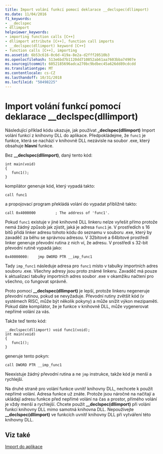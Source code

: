```yaml
---
title: Import volání funkcí pomocí deklarace __declspec(dllimport)
ms.date: 11/04/2016
f1_keywords:
- __declspec
- dllimport
helpviewer_keywords:
- importing function calls [C++]
- dllimport attribute [C++], function call imports
- __declspec(dllimport) keyword [C++]
- function calls [C++], importing
ms.assetid: 6b53c616-0c6d-419a-8e2a-d2fff20510b3
ms.openlocfilehash: 513e6bd7b1120dd710852ab61aa7603bba74907e
ms.sourcegitcommit: 6052185696adca270bc9bdbec45a626dd89cdcdd
ms.translationtype: MT
ms.contentlocale: cs-CZ
ms.lasthandoff: 10/31/2018
ms.locfileid: "50498225"
---
```

# <a name="importing-function-calls-using-declspecdllimport"></a>Import volání funkcí pomocí deklarace __declspec(dllimport)

Následující příklad kódu ukazuje, jak používat **_declspec(dllimport)** Import volání funkcí z knihovny DLL do aplikace. Předpokládejme, že `func1` je funkce, která se nachází v knihovně DLL nezávisle na soubor .exe, který obsahuje **hlavní** funkce.

Bez **__declspec(dllimport)**, daný tento kód:

```
int main(void)
{
   func1();
}
```

kompilátor generuje kód, který vypadá takto:

```
call func1
```

a propojovací program překládá volání do vypadat přibližně takto:

```
call 0x4000000         ; The address of 'func1'.
```

Pokud `func1` existuje v jiné knihovně DLL linkeru nelze vyřešit přímo protože nemá žádný způsob jak zjistit, jaká je adresa `func1` je. V prostředích s 16 bitů přidá linker adresu tohoto kódu do seznamu v souboru .exe, který by zavaděč za běhu se správnou adresou. V 32bitové a 64bitové prostředí linker generuje převodní rutina z nich ví, že adresu. V prostředí s 32-bit převodní rutině vypadá jako:

```
0x40000000:    jmp DWORD PTR __imp_func1
```

Tady `imp_func1` následuje adresa pro `func1` místo v tabulky importních adres souboru .exe. Všechny adresy jsou proto známé linkeru. Zavaděč má pouze k aktualizaci tabulky importních adres soubor .exe v okamžiku načtení pro všechno, co fungovat správně.

Proto pomocí **__declspec(dllimport)** je lepší, protože linkeru negeneruje převodní rutinou, pokud se nevyžaduje. Převodní rutiny zvětšit kód (v systémech RISC, může být několik pokyny) a může snížit výkon mezipaměti. Pokud dáte kompilátor, že je funkce v knihovně DLL, může vygenerovat nepřímé volání za vás.

Takže teď tento kód:

```
__declspec(dllimport) void func1(void);
int main(void)
{
   func1();
}
```

generuje tento pokyn:

```
call DWORD PTR __imp_func1
```

Neexistuje žádný převodní rutina a ne `jmp` instrukce, takže kód je menší a rychlejší.

Na druhé straně pro volání funkce uvnitř knihovny DLL, nechcete k použít nepřímé volání. Adresa funkce už znáte. Protože jsou náročné na načítají a ukládají adresu funkce před nepřímé volání na čas a prostor, přímého volání je vždy menší a rychlejší. Chcete použít **__declspec(dllimport)** při volání funkcí knihovny DLL mimo samotná knihovna DLL. Nepoužívejte **__declspec(dllimport)** ve funkcích uvnitř knihovny DLL při vytváření této knihovny DLL.

## <a name="see-also"></a>Viz také

[Import do aplikace](../build/importing-into-an-application.md)